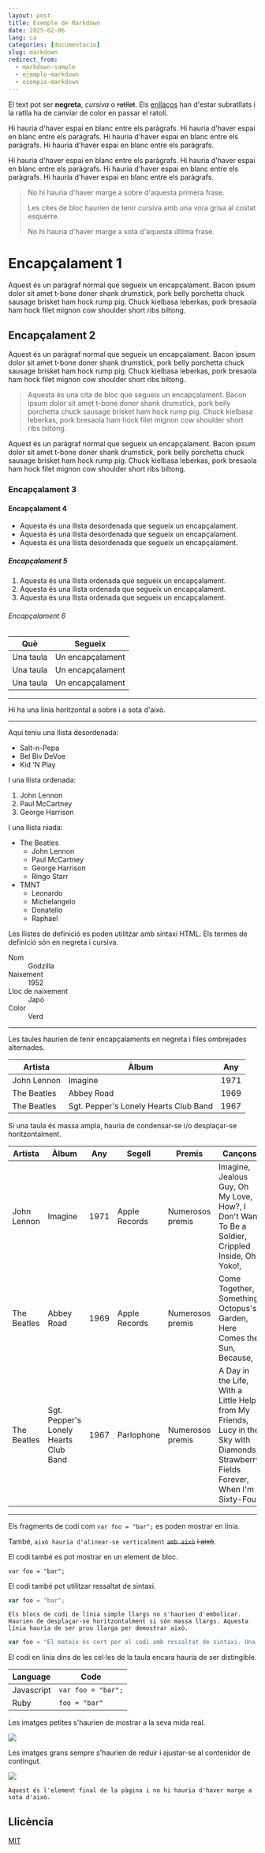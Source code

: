 ```yaml
---
layout: post
title: Exemple de Markdown
date: 2025-02-06
lang: ca
categories: [documentacio]
slug: markdown
redirect_from:
  - markdown-sample
  - ejemplo-markdown
  - esempio-markdown
---
```


El text pot ser **negreta**, _cursiva_ o ~~ratllat~~. Els [enllaços](https://github.com) han d'estar subratllats i la ratlla ha de canviar de color en passar el ratolí.

Hi hauria d'haver espai en blanc entre els paràgrafs. Hi hauria d'haver espai en blanc entre els paràgrafs. Hi hauria d'haver espai en blanc entre els paràgrafs. Hi hauria d'haver espai en blanc entre els paràgrafs.

Hi hauria d'haver espai en blanc entre els paràgrafs. Hi hauria d'haver espai en blanc entre els paràgrafs. Hi hauria d'haver espai en blanc entre els paràgrafs. Hi hauria d'haver espai en blanc entre els paràgrafs.

> No hi hauria d'haver marge a sobre d'aquesta primera frase.
>
> Les cites de bloc haurien de tenir cursiva amb una vora grisa al costat esquerre.
>
> No hi hauria d'haver marge a sota d'aquesta última frase.

# Encapçalament 1

Aquest és un paràgraf normal que segueix un encapçalament. Bacon ipsum dolor sit amet t-bone doner shank drumstick, pork belly porchetta chuck sausage brisket ham hock rump pig. Chuck kielbasa leberkas, pork bresaola ham hock filet mignon cow shoulder short ribs biltong.

## Encapçalament 2

Aquest és un paràgraf normal que segueix un encapçalament. Bacon ipsum dolor sit amet t-bone doner shank drumstick, pork belly porchetta chuck sausage brisket ham hock rump pig. Chuck kielbasa leberkas, pork bresaola ham hock filet mignon cow shoulder short ribs biltong.


> Aquesta és una cita de bloc que segueix un encapçalament. Bacon ipsum dolor sit amet t-bone doner shank drumstick, pork belly porchetta chuck sausage brisket ham hock rump pig. Chuck kielbasa leberkas, pork bresaola ham hock filet mignon cow shoulder short ribs biltong.

Aquest és un paràgraf normal que segueix un encapçalament. Bacon ipsum dolor sit amet t-bone doner shank drumstick, pork belly porchetta chuck sausage brisket ham hock rump pig. Chuck kielbasa leberkas, pork bresaola ham hock filet mignon cow shoulder short ribs biltong.


### Encapçalament 3


#### Encapçalament 4

* Aquesta és una llista desordenada que segueix un encapçalament.
* Aquesta és una llista desordenada que segueix un encapçalament.
* Aquesta és una llista desordenada que segueix un encapçalament.

##### Encapçalament 5

1. Aquesta és una llista ordenada que segueix un encapçalament.
2. Aquesta és una llista ordenada que segueix un encapçalament.
3. Aquesta és una llista ordenada que segueix un encapçalament.

###### Encapçalament 6

| Què      | Segueix         |
|-----------|-----------------|
| Una taula   | Un encapçalament        |
| Una taula   | Un encapçalament        |
| Una taula   | Un encapçalament        |

----------------

Hi ha una línia horitzontal a sobre i a sota d'això.

----------------

Aquí teniu una llista desordenada:

* Salt-n-Pepa
* Bel Biv DeVoe
* Kid 'N Play

I una llista ordenada:

1. John Lennon
2. Paul McCartney
3. George Harrison


I una llista niada:

* The Beatles
  * John Lennon
  * Paul McCartney
  * George Harrison
  * Ringo Starr
* TMNT
  * Leonardo
  * Michelangelo
  * Donatello
  * Raphael

Les llistes de definició es poden utilitzar amb sintaxi HTML. Els termes de definició són en negreta i cursiva.

<dl>
    <dt>Nom</dt>
    <dd>Godzilla</dd>
    <dt>Naixement</dt>
    <dd>1952</dd>
    <dt>Lloc de naixement</dt>
    <dd>Japó</dd>
    <dt>Color</dt>
    <dd> Verd</dd>
</dl>

----------------

Les taules haurien de tenir encapçalaments en negreta i files ombrejades alternades.

| Artista            | Àlbum           | Any  |
|-------------------|-----------------|------|
| John Lennon       | Imagine         | 1971 |
| The Beatles       | Abbey Road      | 1969 |
| The Beatles       | Sgt. Pepper's Lonely Hearts Club Band  | 1967 |

Si una taula és massa ampla, hauria de condensar-se i/o desplaçar-se horitzontalment.

| Artista            | Àlbum           | Any  | Segell       | Premis   | Cançons     |
|-------------------|-----------------|------|-------------|----------|-----------|
| John Lennon       | Imagine         | 1971 | Apple Records | Numerosos premis | Imagine, Jealous Guy, Oh My Love, How?, I Don't Want To Be a Soldier, Crippled Inside, Oh Yoko!,  |
| The Beatles       | Abbey Road      | 1969 | Apple Records | Numerosos premis | Come Together, Something, Octopus's Garden, Here Comes the Sun, Because,  |
| The Beatles       | Sgt. Pepper's Lonely Hearts Club Band  | 1967 | Parlophone | Numerosos premis | A Day in the Life, With a Little Help from My Friends, Lucy in the Sky with Diamonds, Strawberry Fields Forever, When I'm Sixty-Four |

----------------

Els fragments de codi com `var foo = "bar";` es poden mostrar en línia.

També, `això hauria d'alinear-se verticalment` ~~`amb això`~~ ~~i això~~.

El codi també es pot mostrar en un element de bloc.
````
var foo = "bar";
````

El codi també pot utilitzar ressaltat de sintaxi.
```Javascript
var foo = "bar";
```

```
Els blocs de codi de línia simple llargs no s'haurien d'embolicar. Haurien de desplaçar-se horitzontalment si són massa llargs. Aquesta línia hauria de ser prou llarga per demostrar això.
```

```Javascript
var foo = "El mateix és cert per al codi amb ressaltat de sintaxi. Una línia única de codi hauria de desplaçar-se horitzontalment si és realment llarga.";
```

El codi en línia dins de les cel·les de la taula encara hauria de ser distingible.

| Language    | Code               |
|-------------|--------------------|
| Javascript  | `var foo = "bar";` |
| Ruby        | `foo = "bar"`      |

Les imatges petites s'haurien de mostrar a la seva mida real.

![](https://placecats.com/g/300/200/)

Les imatges grans sempre s'haurien de reduir i ajustar-se al contenidor de contingut.

![](https://placecats.com/g/1200/800/)

```
Aquest és l'element final de la pàgina i no hi hauria d'haver marge a sota d'això.
```
<!-- %enddocs -->

## Llicència

[MIT](../LICENSE.txt)
